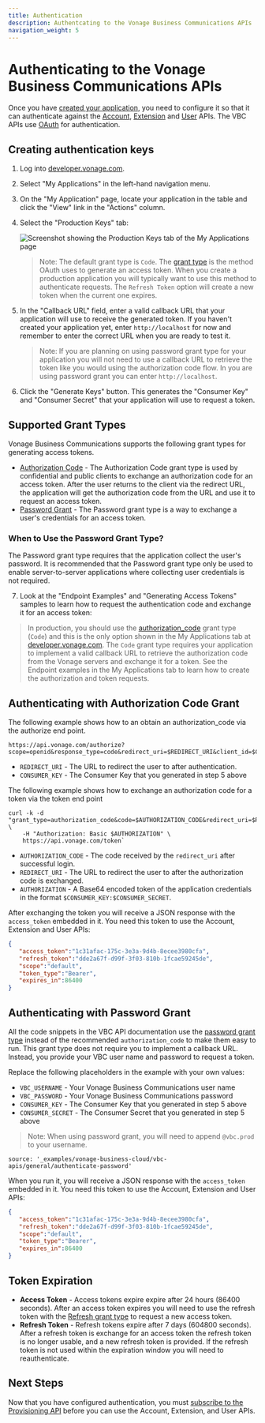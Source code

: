 ```yaml
---
title: Authentication
description: Authentcating to the Vonage Business Communications APIs
navigation_weight: 5
---
```


#  Authenticating to the Vonage Business Communications APIs

Once you have [created your application](/getting-started/create-application), you need to configure it so that it can authenticate against the [Account](/account-api/overview), [Extension](/vonage-business-cloud/vbc-apis/extension-api/overview) and [User](/vonage-business-cloud/vbc-apis/user-api/overview) APIs. The VBC APIs use  [OAuth](https://oauth.net/2/) for authentication.

## Creating authentication keys

1. Log into [developer.vonage.com](https://developer.vonage.com/store).

2. Select "My Applications" in the left-hand navigation menu.

3. On the "My Application" page, locate your application in the table and click the "View" link in the "Actions" column.

4. Select the "Production Keys" tab:

    ![Screenshot showing the Production Keys tab of the My Applications page](/assets/images/vbc/production-keys.png)

    > Note: The default grant type is `Code`. The [grant type](https://oauth.net/2/grant-types/) is the method OAuth uses to generate an access token. When you create a production application you will typically want to use this method to authenticate requests. The `Refresh Token` option will create a new token when the current one expires.

5. In the "Callback URL" field, enter a valid callback URL that your application will use to receive the generated token. If you haven't created your application yet, enter `http://localhost` for now and remember to enter the correct URL when you are ready to test it.

	> Note: If you are planning on using password grant type for your application you will not need to use a callback URL to retrieve the token like you would using the authorization code flow. In you are using password grant you can enter `http://localhost`.

6. Click the "Generate Keys" button. This generates the "Consumer Key" and "Consumer Secret" that your application will use to request a token.

## Supported Grant Types

Vonage Business Communications supports the following grant types for generating access tokens.

* [Authorization Code](https://oauth.net/2/grant-types/authorization-code/) - The Authorization Code grant type is used by confidential and public clients to exchange an authorization code for an access token. After the user returns to the client via the redirect URL, the application will get the authorization code from the URL and use it to request an access token.
* [Password Grant](https://oauth.net/2/grant-types/password) - The Password grant type is a way to exchange a user's credentials for an access token. 

### When to Use the Password Grant Type?

The Password grant type requires that the application collect the user's password. It is recommended that the Password grant type only be used to enable server-to-server applications where collecting user credentials is not required.

7. Look at the "Endpoint Examples" and "Generating Access Tokens" samples to learn how to request the authentication code and exchange it for an access token:

> In production, you should use the [authorization_code](https://oauth.net/2/grant-types/authorization-code/) grant type (`Code`) and this is the only option shown in the My Applications tab at [developer.vonage.com](https://developer.vonage.com/store). The `Code` grant type requires your application to implement a valid callback URL to retrieve the authorization code from the Vonage servers and exchange it for a token. See the Endpoint examples in the My Applications tab to learn how to create the authorization and token requests.

## Authenticating with Authorization Code Grant

The following example shows how to an obtain an authorization_code via the authorize end point.
				
```code_snippets
https://api.vonage.com/authorize?scope=openid&response_type=code&redirect_uri=$REDIRECT_URI&client_id=$CONSUMER_KEY
```

* `REDIRECT_URI` - The URL to redirect the user to after authentication.
* `CONSUMER_KEY` - The Consumer Key that you generated in step 5 above

The following example shows how to exchange an authorization code for a token via the token end point

```code_snippets
curl -k -d "grant_type=authorization_code&code=$AUTHORIZATION_CODE&redirect_uri=$REDIRECT_URI" \  
	-H "Authorization: Basic $AUTHORIZATION" \
	https://api.vonage.com/token`
```

* `AUTHORIZATION_CODE` - The code received by the `redirect_uri` after successful login.
* `REDIRECT_URI` - The URL to redirect the user to after the authorization code is exchanged.
* `AUTHORIZATION` - A Base64 encoded token of the application credentials in the format `$CONSUMER_KEY:$CONSUMER_SECRET`.

After exchanging the token you will receive a JSON response with the `access_token` embedded in it. You need this token to use the Account, Extension and User APIs:

```json
{
   "access_token":"1c31afac-175c-3e3a-9d4b-8ecee3980cfa",
   "refresh_token":"dde2a67f-d99f-3f03-810b-1fcae59245de",
   "scope":"default",
   "token_type":"Bearer",
   "expires_in":86400
}
```

## Authenticating with Password Grant

All the code snippets in the VBC API documentation use the [password grant type](https://oauth.net/2/grant-types/password) instead of the recommended `authorization_code` to make them easy to run. This grant type does not require you to implement a callback URL. Instead, you provide your VBC user name and password to request a token.

Replace the following placeholders in the example with your own values:

* `VBC_USERNAME` - Your Vonage Business Communications user name
* `VBC_PASSWORD` - Your Vonage Business Communications password
* `CONSUMER_KEY` - The Consumer Key that you generated in step 5 above
* `CONSUMER_SECRET` - The Consumer Secret that you generated in step 5 above

> Note: When using password grant, you will need to append `@vbc.prod` to your username. 

```code_snippets
source: '_examples/vonage-business-cloud/vbc-apis/general/authenticate-password'
```

When you run it, you will receive a JSON response with the `access_token` embedded in it. You need this token to use the Account, Extension and User APIs:

```json
{
   "access_token":"1c31afac-175c-3e3a-9d4b-8ecee3980cfa",
   "refresh_token":"dde2a67f-d99f-3f03-810b-1fcae59245de",
   "scope":"default",
   "token_type":"Bearer",
   "expires_in":86400
}
```

## Token Expiration

* **Access Token** - Access tokens expire expire after 24 hours (86400 seconds). After an access token expires you will need to use the refresh token with the [Refresh grant type](https://oauth.net/2/grant-types/refresh-token/) to request a new access token.
* **Refresh Token** - Refresh tokens expire after 7 days (604800 seconds). After a refresh token is exchange for an access token the refresh token is no longer usable, and a new refresh token is provided. If the refresh token is not used within the expiration window you will need to reauthenticate.

## Next Steps 

Now that you have configured authentication, you must [subscribe to the Provisioning API](/vonage-business-cloud/vbc-apis/getting-started/subscribe-api) before you can use the Account, Extension, and User APIs.